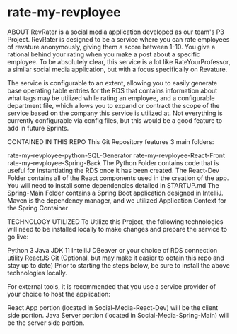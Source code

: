 # rate-my-revployee


ABOUT RevRater is a social media application developed as our team's P3 Project. RevRater is designed to be a service where you can rate employees of revature anonymously, giving them a score between 1-10. You give a rational behind your rating when you make a post about a specific employee. To be absolutely clear, this service is a lot like RateYourProfessor, a similar social media application, but with a focus specifically on Revature.

The service is configurable to an extent, allowing you to easily generate base operating table entries for the RDS that contains information about what tags may be utilized while rating an employee, and a configurable department file, which allows you to expand or contract the scope of the service based on the company this service is utilized at. Not everything is currently configurable via config files, but this would be a good feature to add in future Sprints.

CONTAINED IN THIS REPO This Git Repository features 3 main folders:

rate-my-revployee-python-SQL-Generator
rate-my-revployee-React-Front
rate-my-revployee-Spring-Back
The Python Folder contains code that is useful for instantiating the RDS once it has been created. The React-Dev Folder contains all of the React components used in the creation of the app. You will need to install some dependencies detailed in STARTUP.md The Spring-Main Folder contains a Spring Boot application designed in IntelliJ. Maven is the dependency manager, and we utilized Application Context for the Spring Container

TECHNOLOGY UTILIZED To Utilize this Project, the following technologies will need to be installed locally to make changes and prepare the service to go live:

Python 3
Java JDK 11
IntelliJ
DBeaver or your choice of RDS connection utility
ReactJS
Git (Optional, but may make it easier to obtain this repo and stay up to date) Prior to starting the steps below, be sure to install the above technologies locally.

For external tools, it is recommended that you use a service provider of your choice to host the application:

React App portion (located in Social-Media-React-Dev) will be the client side portion.
Java Server portion (located in Social-Media-Spring-Main) will be the server side portion.
